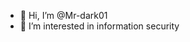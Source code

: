 - 👋 Hi, I’m @Mr-dark01
- 👀 I’m interested in information security

<!---
Mr-dark01/Mr-dark01 is a ✨ special ✨ repository because its `README.md` (this file) appears on your GitHub profile.
You can click the Preview link to take a look at your changes.
--->
